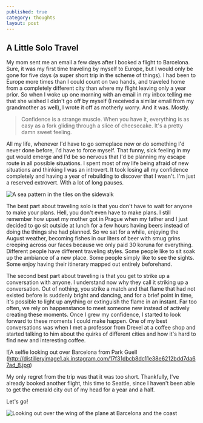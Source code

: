 ```yaml
---
published: true
category: thoughts
layout: post
---
```


## A Little Solo Travel

My mom sent me an email a few days after I booked a flight to Barcelona. Sure, it was my first time traveling  by myself to Europe, but I would only be gone for five days (a super short trip in the scheme of things). I had been to Europe more times than I could count on two hands, and traveled home from a completely different city than where my flight leaving only a year prior. So when I woke up one morning with an email in my inbox telling me that she wished I didn't go off by myself (I received a similar email from my grandmother as well), I wrote it off as motherly worry. And it was. Mostly.

>Confidence is a strange muscle. When you have it, everything is as easy as a fork gliding through a slice of cheesecake. It's a pretty damn sweet feeling. 

All my life, whenever I'd have to go someplace new or do something I'd never done before, I'd have to force myself. That funny, sick feeling in my gut would emerge and I'd be so nervous that I'd be planning my escape route in all possible situations. I spent most of my life being afraid of new situations and thinking I was an introvert. It took losing all my confidence completely and having a year of rebuilding to discover that I wasn't. I'm just a reserved extrovert. With a lot of long pauses.

![A sea pattern in the tiles on the sidewalk](http://distilleryimage9.ak.instagram.com/744ae5b0b77211e3a9cb127110f29a31_8.jpg)

The best part about traveling solo is that you don't have to wait for anyone to make your plans. Hell, you don't even have to make plans. I still remember how upset my mother got in Prague when my father and I just decided to go sit outside at lunch for a few hours having beers instead of doing the things she had planned. So we sat for a while, enjoying the August weather, becoming fishes in our liters of beer with smug grins creeping across our faces because we only paid 30 koruna for everything. Different people have different traveling styles. Some people like to sit soak up the ambiance of a new place. Some people simply like to see the sights. Some enjoy having their itinerary mapped out entirely beforehand.

The second best part about traveling is that you get to strike up a conversation with anyone. I understand now why they call it striking up a conversation. Out of nothing, you strike a match and that flame that had not existed before is suddenly bright and dancing, and for a brief point in time, it's possible to light up anything or extinguish the flame in an instant. Far too often, we rely on happenstance to meet someone new instead of actively creating these moments. Once I grew my confidence, I started to look forward to these moments I could make happen. One of my best conversations was when I met a professor from Drexel at a coffee shop and started talking to him about the quirks of different cities and how it's hard to find new and interesting coffee.

![A selfie looking out over Barcelona from Park Guell (http://distilleryimage1.ak.instagram.com/17f31dbcb8dc11e38e6212bdd7da67ad_8.jpg)

My only regret from the trip was that it was too short. Thankfully, I've already booked another flight, this time to Seattle, since I haven't been able to get the emerald city out of my head for a year and a half.

Let's go!

![Looking out over the wing of the plane at Barcelona and the coast](http://distilleryimage0.ak.instagram.com/7382750ab9cd11e38efb0a406416de40_8.jpg)